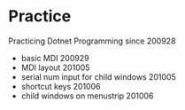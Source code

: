 # Practice
Practicing Dotnet Programming since 200928

+ basic MDI 200929
+ MDI layout 201005
+ serial num input for child windows 201005
+ shortcut keys 201006
+ child windows on menustrip 201006
